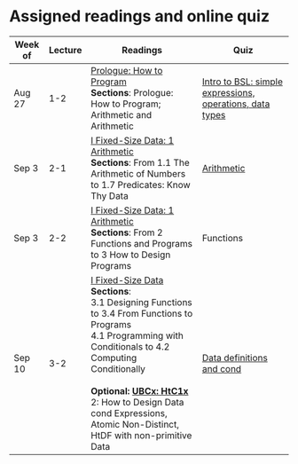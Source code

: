 # Assigned readings and online quiz


| Week of | Lecture | Readings | Quiz |
|---------|---------|----------|------|
| Aug 27 | 1-2     | [Prologue: How to Program](https://htdp.org/2018-01-06/Book/part_prologue.html)<br/>**Sections**: Prologue: How to Program; Arithmetic and Arithmetic | [Intro to BSL: simple expressions, operations, data types](https://goo.gl/forms/ZV19ws92M4Viunqi1) |
| Sep 3 | 2-1     | [I Fixed-Size Data: 1 Arithmetic](https://htdp.org/2018-01-06/Book/part_one.html)<br/>**Sections**: From 1.1 The Arithmetic of Numbers to 1.7 Predicates:   Know Thy Data | [Arithmetic](https://goo.gl/forms/pOwKk0Cr8SPhtw393) |
| Sep 3 | 2-2     | [I Fixed-Size Data: 1 Arithmetic](https://htdp.org/2018-01-06/Book/part_one.html)<br/>**Sections**: From 2 Functions and Programs to 3 How to Design Programs | Functions |
| Sep 10 | 3-2     | [I Fixed-Size Data](https://htdp.org/2018-01-06/Book/part_one.html)<br/>**Sections**: <br/>3.1 Designing Functions to 3.4 From Functions to Programs <br/>4.1 Programming with Conditionals to 4.2 Computing Conditionally <br/><br/>**Optional: [UBCx: HtC1x](https://courses.edx.org/courses/course-v1:UBCx+HtC1x+2T2017/course/)** <br/>2: How to Design Data <br/>cond Expressions, Atomic Non-Distinct, HtDF with non-primitive Data | [Data definitions and cond](https://goo.gl/forms/7RCTjYD5dsp7rnV22) |